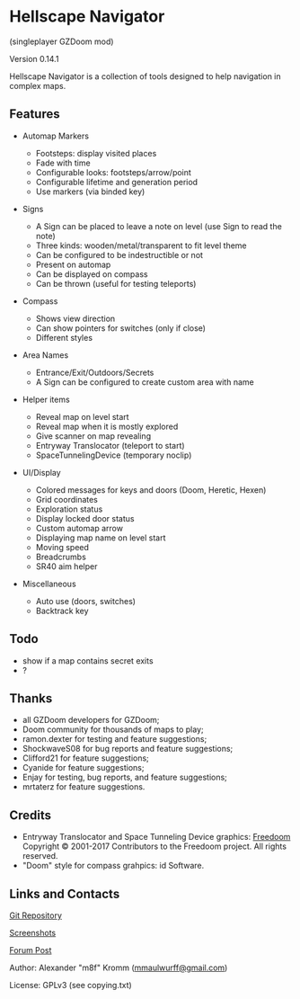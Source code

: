 # Hellscape Navigator

(singleplayer GZDoom mod)

Version 0.14.1

Hellscape Navigator is a collection of tools designed to help navigation in
complex maps.

## Features

* Automap Markers
  * Footsteps: display visited places
  * Fade with time
  * Configurable looks: footsteps/arrow/point
  * Configurable lifetime and generation period
  * Use markers (via binded key)

* Signs
  * A Sign can be placed to leave a note on level (use Sign to read the note)
  * Three kinds: wooden/metal/transparent to fit level theme
  * Can be configured to be indestructible or not
  * Present on automap
  * Can be displayed on compass
  * Can be thrown (useful for testing teleports)

* Compass
  * Shows view direction
  * Can show pointers for switches (only if close)
  * Different styles

* Area Names
  * Entrance/Exit/Outdoors/Secrets
  * A Sign can be configured to create custom area with name

* Helper items
  * Reveal map on level start
  * Reveal map when it is mostly explored
  * Give scanner on map revealing
  * Entryway Translocator (teleport to start)
  * SpaceTunnelingDevice (temporary noclip)

* UI/Display
  * Colored messages for keys and doors (Doom, Heretic, Hexen)
  * Grid coordinates
  * Exploration status
  * Display locked door status
  * Custom automap arrow
  * Displaying map name on level start
  * Moving speed
  * Breadcrumbs
  * SR40 aim helper

* Miscellaneous
  * Auto use (doors, switches)
  * Backtrack key

## Todo

* show if a map contains secret exits
* ?

## Thanks

* all GZDoom developers for GZDoom;
* Doom community for thousands of maps to play;
* ramon.dexter for testing and feature suggestions;
* ShockwaveS08 for bug reports and feature suggestions;
* Clifford21 for feature suggestions;
* Cyanide for feature suggestions;
* Enjay for testing, bug reports, and feature suggestions;
* mrtaterz for feature suggestions.

## Credits

* Entryway Translocator and Space Tunneling Device graphics: [Freedoom](https://freedoom.github.io/)
  Copyright © 2001-2017 Contributors to the Freedoom project. All rights reserved.
* "Doom" style for compass grahpics: id Software.

## Links and Contacts

[Git Repository](https://github.com/mmaulwurff/hellscape-navigator)

[Screenshots](https://imgur.com/a/pZ10Hss)

[Forum Post](https://forum.zdoom.org/viewtopic.php?f=43&t=61643#p1068272)

Author: Alexander "m8f" Kromm (mmaulwurff@gmail.com)

License: GPLv3 (see copying.txt)
